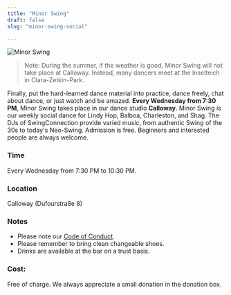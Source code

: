 ```yaml
---
title: "Minor Swing"
draft: false
slug: "minor-swing-social"

---
```


![Minor Swing](../../slider_minor_swing.png)

> Note: During the summer, if the weather is good, Minor Swing will not take place at Calloway. Instead, many dancers meet at the Inselteich in Clara-Zetkin-Park.

Finally, put the hard-learned dance material into practice, dance freely, chat about dance, or just watch and be amazed. **Every Wednesday from 7:30 PM**, Minor Swing takes place in our dance studio **Calloway**. Minor Swing is our weekly social dance for Lindy Hop, Balboa, Charleston, and Shag. The DJs of SwingConnection provide varied music, from authentic Swing of the 30s to today's Neo-Swing. Admission is free. Beginners and interested people are always welcome.

### Time
Every Wednesday from 7:30 PM to 10:30 PM.

### Location
Calloway (Dufourstraße 8)

### Notes
- Please note our [Code of Conduct](../../Code_of_Conduct_-_Kurse.pdf).
- Please remember to bring clean changeable shoes.
- Drinks are available at the bar on a trust basis.

### Cost:
Free of charge. We always appreciate a small donation in the donation box.
